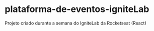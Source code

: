 # plataforma-de-eventos-igniteLab
Projeto criado durante a semana do IgniteLab da Rocketseat (React)

